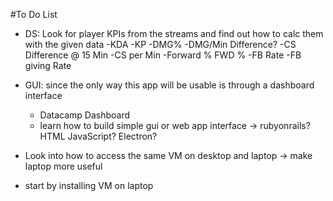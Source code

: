 #To Do List




* DS: Look for player KPIs from the streams and find out how to calc them with the given data
	-KDA
	-KP
	-DMG%
	-DMG/Min Difference?
	-CS Difference @ 15 Min
	-CS per Min
	-Forward % FWD %
	-FB Rate
	-FB giving Rate

* GUI: since the only way this app will be usable is through a dashboard interface
	- Datacamp Dashboard
	- learn how to build simple gui or web app interface -> rubyonrails? HTML JavaScript? Electron?






* Look into how to access the same VM on desktop and laptop -> make laptop more useful
* start by installing VM on laptop